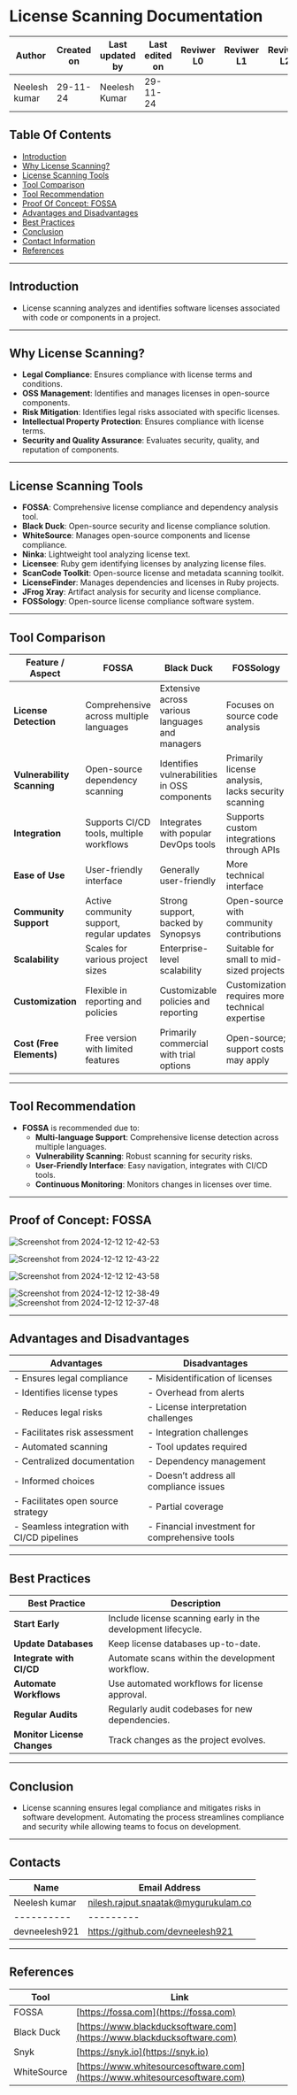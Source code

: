 # License Scanning Documentation

| **Author** | **Created on** | **Last updated by** | **Last edited on** | **Reviwer L0** |**Reviwer L1** |**Reviwer L2** |
|------------|----------------|----------------------|---------------------|---------------|---------------|---------------|
| Neelesh kumar      | 29-11-24      | Neelesh  Kumar             | 29-11-24           |  | | |   

## Table Of Contents
- [Introduction](#introduction)
- [Why License Scanning?](#why-license-scanning)
- [License Scanning Tools](#license-scanning-tools)
- [Tool Comparison](#tool-comparison)
- [Tool Recommendation](#tool-recommendation)
- [Proof Of Concept: FOSSA](#proof-of-concept-fossa)
- [Advantages and Disadvantages](#advantages-and-disadvantages)
- [Best Practices](#best-practices)
- [Conclusion](#conclusion)
- [Contact Information](#contact-information)
- [References](#references)

---

## Introduction
- License scanning analyzes and identifies software licenses associated with code or components in a project.

---

## Why License Scanning?
- **Legal Compliance**: Ensures compliance with license terms and conditions.
- **OSS Management**: Identifies and manages licenses in open-source components.
- **Risk Mitigation**: Identifies legal risks associated with specific licenses.
- **Intellectual Property Protection**: Ensures compliance with license terms.
- **Security and Quality Assurance**: Evaluates security, quality, and reputation of components.

---

## License Scanning Tools
- **FOSSA**: Comprehensive license compliance and dependency analysis tool.
- **Black Duck**: Open-source security and license compliance solution.
- **WhiteSource**: Manages open-source components and license compliance.
- **Ninka**: Lightweight tool analyzing license text.
- **Licensee**: Ruby gem identifying licenses by analyzing license files.
- **ScanCode Toolkit**: Open-source license and metadata scanning toolkit.
- **LicenseFinder**: Manages dependencies and licenses in Ruby projects.
- **JFrog Xray**: Artifact analysis for security and license compliance.
- **FOSSology**: Open-source license compliance software system.

---

## Tool Comparison

| Feature / Aspect          | FOSSA                                             | Black Duck                                          | FOSSology                                          |
|---------------------------|---------------------------------------------------|----------------------------------------------------|---------------------------------------------------|
| **License Detection**     | Comprehensive across multiple languages           | Extensive across various languages and managers    | Focuses on source code analysis                    |
| **Vulnerability Scanning**| Open-source dependency scanning                    | Identifies vulnerabilities in OSS components       | Primarily license analysis, lacks security scanning|
| **Integration**           | Supports CI/CD tools, multiple workflows          | Integrates with popular DevOps tools               | Supports custom integrations through APIs         |
| **Ease of Use**           | User-friendly interface                           | Generally user-friendly                            | More technical interface                           |
| **Community Support**     | Active community support, regular updates         | Strong support, backed by Synopsys                 | Open-source with community contributions          |
| **Scalability**           | Scales for various project sizes                  | Enterprise-level scalability                       | Suitable for small to mid-sized projects          |
| **Customization**         | Flexible in reporting and policies                | Customizable policies and reporting                | Customization requires more technical expertise   |
| **Cost (Free Elements)**  | Free version with limited features                | Primarily commercial with trial options           | Open-source; support costs may apply              |

---

## Tool Recommendation
- **FOSSA** is recommended due to:
  - **Multi-language Support**: Comprehensive license detection across multiple languages.
  - **Vulnerability Scanning**: Robust scanning for security risks.
  - **User-Friendly Interface**: Easy navigation, integrates with CI/CD tools.
  - **Continuous Monitoring**: Monitors changes in licenses over time.

---

## Proof of Concept: FOSSA
![Screenshot from 2024-12-12 12-42-53](https://github.com/user-attachments/assets/d1d6a5db-8ec3-4809-85da-4eafa0cfbf00)

![Screenshot from 2024-12-12 12-43-22](https://github.com/user-attachments/assets/cc25f00a-10eb-411c-933a-1f88a73d3edc)

![Screenshot from 2024-12-12 12-43-58](https://github.com/user-attachments/assets/930026a8-cb83-492a-a5c5-863f0afce522)

![Screenshot from 2024-12-12 12-38-49](https://github.com/user-attachments/assets/3260c4bd-eb57-46b6-82c8-a4630761d89b)
![Screenshot from 2024-12-12 12-37-48](https://github.com/user-attachments/assets/9ff1c51f-88e3-439c-9e4b-7d7369a850d9)

---
## Advantages and Disadvantages

| **Advantages**                                      | **Disadvantages**                                   |
|-----------------------------------------------------|----------------------------------------------------|
| - Ensures legal compliance                           | - Misidentification of licenses                    |
| - Identifies license types                           | - Overhead from alerts                             |
| - Reduces legal risks                               | - License interpretation challenges                 |
| - Facilitates risk assessment                        | - Integration challenges                            |
| - Automated scanning                                | - Tool updates required                            |
| - Centralized documentation                          | - Dependency management                             |
| - Informed choices                                  | - Doesn’t address all compliance issues            |
| - Facilitates open source strategy                   | - Partial coverage                                 |
| - Seamless integration with CI/CD pipelines          | - Financial investment for comprehensive tools     |


---

## Best Practices

| **Best Practice**           | **Description**                                                                       |
|-----------------------------|---------------------------------------------------------------------------------------|
| **Start Early**             | Include license scanning early in the development lifecycle.                          |
| **Update Databases**        | Keep license databases up-to-date.                                                    |
| **Integrate with CI/CD**     | Automate scans within the development workflow.                                       |
| **Automate Workflows**      | Use automated workflows for license approval.                                         |
| **Regular Audits**          | Regularly audit codebases for new dependencies.                                       |
| **Monitor License Changes** | Track changes as the project evolves.                                                 |

---

## Conclusion
- License scanning ensures legal compliance and mitigates risks in software development. Automating the process streamlines compliance and security while allowing teams to focus on development.

---

## Contacts

| Name| Email Address      |
|-----|--------------------------|
| Neelesh kumar | nilesh.rajput.snaatak@mygurukulam.co || GitHub | URL |
|----------|---------|
|  devneelesh921  |  https://github.com/devneelesh921  |



---

## References

| Tool        | Link                                                                   |
|-------------|------------------------------------------------------------------------|
| FOSSA       | [https://fossa.com](https://fossa.com)                                 |
| Black Duck  | [https://www.blackducksoftware.com](https://www.blackducksoftware.com) |
| Snyk        | [https://snyk.io](https://snyk.io)                                     |
| WhiteSource | [https://www.whitesourcesoftware.com](https://www.whitesourcesoftware.com) |
